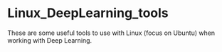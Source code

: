 # Linux_DeepLearning_tools
These are some useful tools to use with Linux (focus on Ubuntu) when working with Deep Learning.
